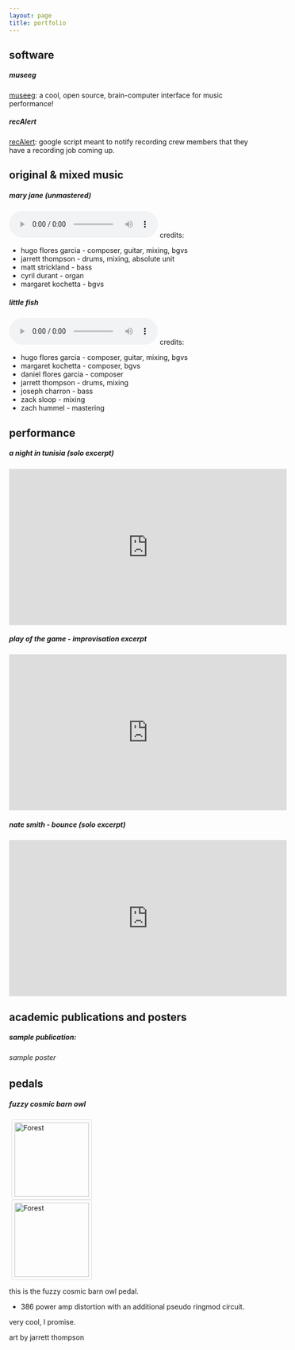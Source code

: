 ```yaml
---
layout: page
title: portfolio
---
```

<!-- {% for doc in site.portfolio %}
  <h4>
      <li><a href="{{ site.baseurl }}{{ doc.url }}">{{ doc.title }}</a></li>
  </h4>
{% endfor %} -->
## software
##### museeg
[museeg](https://hugofloresgarcia.github.io/MusEEG): a cool, open source, brain-computer interface for music performance!

##### recAlert

[recAlert](https://github.com/hugofloresgarcia/recAlert): google script meant to notify recording crew members that they have a recording job coming up.

## original & mixed music
##### mary jane (unmastered)
<audio src="../audio/mj.wav" controls preload></audio>
credits:
- hugo flores garcia - composer, guitar, mixing, bgvs
- jarrett thompson - drums, mixing, absolute unit
- matt strickland - bass
- cyril durant - organ
- margaret kochetta - bgvs

##### little fish
<audio src="../audio/LittleFish.wav" controls preload></audio>
credits:
- hugo flores garcia - composer, guitar, mixing, bgvs
- margaret kochetta  - composer, bgvs
- daniel flores garcia - composer
- jarrett thompson - drums, mixing
- joseph charron - bass
- zack sloop - mixing
- zach hummel - mastering

## performance
##### a night in tunisia (solo excerpt)
<iframe width="560" height="315" src="https://www.youtube.com/embed/8AhCw38SpiI" frameborder="0" allow="accelerometer; autoplay; encrypted-media; gyroscope; picture-in-picture" allowfullscreen></iframe>

##### play of the game - improvisation excerpt
<iframe width="560" height="315" src="https://www.youtube.com/embed/1GuvIWcyDBk" frameborder="0" allow="accelerometer; autoplay; encrypted-media; gyroscope; picture-in-picture" allowfullscreen></iframe>

##### nate smith - bounce (solo excerpt)
<iframe width="560" height="315" src="https://www.youtube.com/embed/QlOgE6RbnUk" frameborder="0" allow="accelerometer; autoplay; encrypted-media; gyroscope; picture-in-picture" allowfullscreen></iframe>

## academic publications and posters
##### sample publication:
<object data="../pdf/AcademicPublication_Sample.pdf" width="1000" height="1000" type='application/pdf'>
</object>

###### sample poster
<object data="../pdf/GURC.pdf" width="1000" height="1000" type='application/pdf'>
</object>

## pedals
##### fuzzy cosmic barn owl
<style>
img {
  border: 1px solid #ddd;
  border-radius: 4px;
  padding: 5px;
  width: 150px;
  margin-left: 5px;
}
img:hover {
  box-shadow: 0 0 2px 1px rgba(0, 140, 186, 0.5);
}
</style>
<body>
<div class="row">
  <div class="col s12 m3">
      <a target="_blank" href="../img/fuzzybarnowl-front.jpeg">  <img src="../img/fuzzybarnowl-front.jpeg" alt="Forest">
      </a>
  </div>
  <div class="col s12 m9">
      <a target="_blank" href="../img/fuzzybarnowl-back.png"> <img src="../img/fuzzybarnowl-back.png" alt="Forest">
      </a>
  </div>
</div>


</body>

this is the fuzzy cosmic barn owl pedal.
- 386 power amp distortion with an additional pseudo ringmod circuit.

very cool, I promise.

art by jarrett thompson
